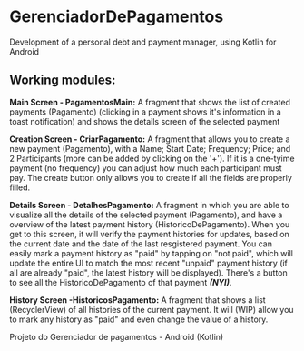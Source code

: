 # GerenciadorDePagamentos

Development of a personal debt and payment manager, using Kotlin for Android

## Working modules:
**Main Screen - PagamentosMain:** 
A fragment that shows the list of created payments (Pagamento) (clicking in a payment shows it's information in a toast notification) and shows the details screen of the selected payment

**Creation Screen - CriarPagamento:** 
A fragment that allows you to create a new payment (Pagamento), with a Name; Start Date; Frequency; Price; and 2 Participants (more can be added by clicking on the '+'). 
If it is a one-tyime payment (no frequency) you can adjust how much each participant must pay. 
The create button only allows you to create if all the fields are properly filled.

**Details Screen - DetalhesPagamento:** 
A fragment in which you are able to visualize all the details of the selected payment (Pagamento), and have a overview of the latest payment history (HistoricoDePagamento). When you get to this screen, it will verify the payment histories for updates, based on the current date and the date of the last resgistered payment.
You can easily mark a payment history as "paid" by tapping on "not paid", which will update the entire UI to match the most recent "unpaid" payment history (if all are already "paid", the latest history will be displayed). There's a button to see all the HistoricoDePagamento of that payment ***(NYI)***.

**History Screen -HistoricosPagamento:**
A fragment that shows a list (RecyclerView) of all histories of the current payment. It will (WIP) allow you to mark any history as "paid" and even change the value of a history. 

Projeto do Gerenciador de pagamentos - Android (Kotlin)
